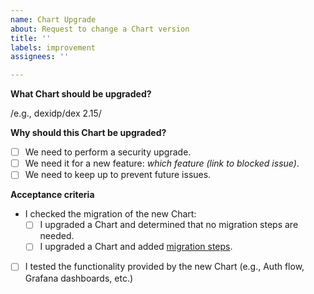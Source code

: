 ```yaml
---
name: Chart Upgrade
about: Request to change a Chart version
title: ''
labels: improvement
assignees: ''

---
```


**What Chart should be upgraded?**

/e.g., dexidp/dex 2.15/

**Why should this Chart be upgraded?**

- [ ] We need to perform a security upgrade.
- [ ] We need it for a new feature: *which feature (link to blocked issue)*.
- [ ] We need to keep up to prevent future issues.

**Acceptance criteria**

- I checked the migration of the new Chart:
    - [ ] I upgraded a Chart and determined that no migration steps are needed.
    - [ ] I upgraded a Chart and added [migration steps](https://github.com/elastisys/compliantkubernetes-apps/blob/main/migration).
- [ ] I tested the functionality provided by the new Chart (e.g., Auth flow, Grafana dashboards, etc.)
